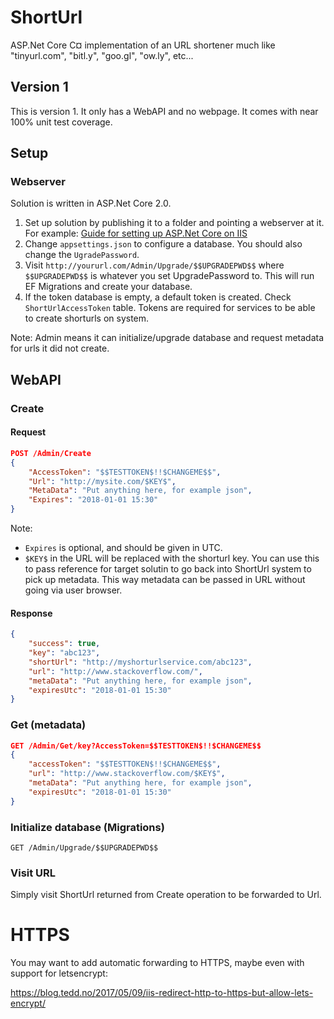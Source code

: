 # ShortUrl
ASP.Net Core C¤ implementation of an URL shortener much like "tinyurl.com", "bitl.y", "goo.gl", "ow.ly", etc...

## Version 1
This is version 1. It only has a WebAPI and no webpage.
It comes with near 100% unit test coverage.

## Setup
### Webserver
Solution is written in ASP.Net Core 2.0.

 1. Set up solution by publishing it to a folder and pointing a webserver at it. 
 For example: [Guide for setting up ASP.Net Core on IIS](https://docs.microsoft.com/en-us/aspnet/core/publishing/iis?tabs=aspnetcore2x)
 2. Change `appsettings.json` to configure a database. You should also change the `UgradePassword`.
 3. Visit `http://yoururl.com/Admin/Upgrade/$$UPGRADEPWD$$` where `$$UPGRADEPWD$$` is whatever you set UpgradePassword to. This will run EF Migrations and create your database.
 4. If the token database is empty, a default token is created. Check `ShortUrlAccessToken` table.
 Tokens are required for services to be able to create shorturls on system.

Note: Admin means it can initialize/upgrade database and request metadata for urls it did not create.

## WebAPI
### Create
#### Request
```json
POST /Admin/Create
{
	"AccessToken": "$$TESTTOKEN$!!$CHANGEME$$",
	"Url": "http://mysite.com/$KEY$",
	"MetaData": "Put anything here, for example json",
	"Expires": "2018-01-01 15:30"
}
```

Note:
* `Expires` is optional, and should be given in UTC.
* `$KEY$` in the URL will be replaced with the shorturl key. You can use this to pass reference for target solutin to go back into ShortUrl system to pick up metadata. This way metadata can be passed in URL without going via user browser.

#### Response
```json
{
	"success": true,
	"key": "abc123",
	"shortUrl": "http://myshorturlservice.com/abc123",
	"url": "http://www.stackoverflow.com/",
	"metaData": "Put anything here, for example json",
	"expiresUtc": "2018-01-01 15:30"
}
```

### Get (metadata)
```json
GET /Admin/Get/key?AccessToken=$$TESTTOKEN$!!$CHANGEME$$
{
	"accessToken": "$$TESTTOKEN$!!$CHANGEME$$",
	"url": "http://www.stackoverflow.com/$KEY$",
	"metaData": "Put anything here, for example json",
	"expiresUtc": "2018-01-01 15:30"
}
```

### Initialize database (Migrations)
<pre><code>GET /Admin/Upgrade/$$UPGRADEPWD$$</code></pre>

### Visit URL
Simply visit ShortUrl returned from Create operation to be forwarded to Url.

# HTTPS
You may want to add automatic forwarding to HTTPS, maybe even with support for letsencrypt:

https://blog.tedd.no/2017/05/09/iis-redirect-http-to-https-but-allow-lets-encrypt/
